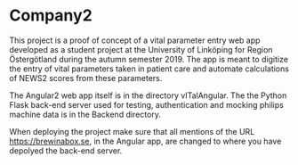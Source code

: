 # Company2

This project is a proof of concept of a vital parameter entry web app developed as a student project at the University of Linköping for Region Östergötland during the autumn semester 2019. The app is meant to digitize the entry of vital parameters taken in patient care and automate calculations of NEWS2 scores from these parameters.

The Angular2 web app itself is in the directory vITalAngular.
The the Python Flask back-end server used for testing, authentication and mocking philips machine data is in the Backend directory.

When deploying the project make sure that all mentions of the URL https://brewinabox.se, in the Angular app, are changed to where you have depolyed the back-end server.
